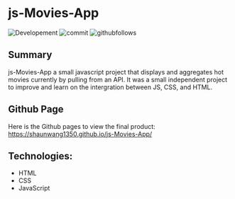 # js-Movies-App

![Developement](https://img.shields.io/badge/progress-complete-green)
![commit](https://img.shields.io/github/last-commit/shaunwang1350/js-Movies-App)
![githubfollows](https://img.shields.io/github/followers/shaunwang1350?style=social)

## Summary

js-Movies-App a small javascript project that displays and aggregates hot movies currently by pulling from an API. It was a small independent project to improve and learn on the intergration between JS, CSS, and HTML.

## Github Page

Here is the Github pages to view the final product:
https://shaunwang1350.github.io/js-Movies-App/

## Technologies:

- HTML
- CSS
- JavaScript
